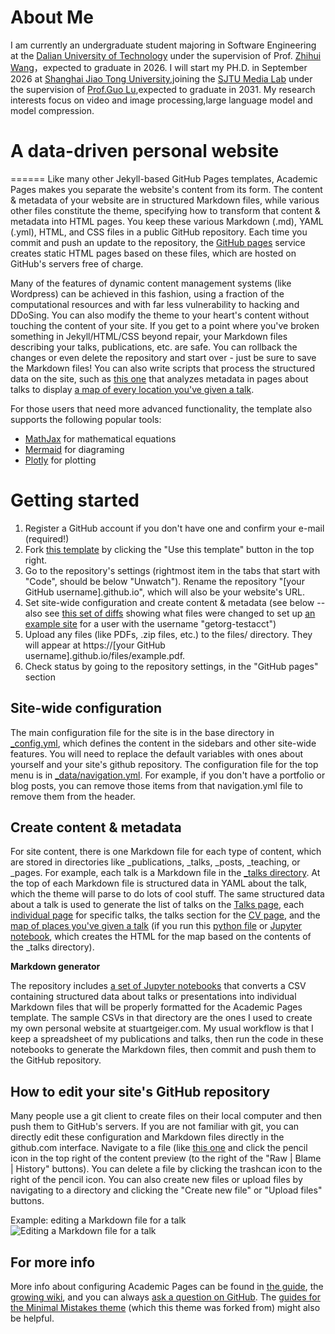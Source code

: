 # About Me

I am currently an undergraduate student majoring in Software Engineering at the [Dalian University of Technology](https://www.dlut.edu.cn/) under the supervision of Prof. [Zhihui Wang](https://faculty.dlut.edu.cn/2010015018/zh_CN/index.htm)，expected to graduate in 2026. I will start my PH.D. in September 2026 at [Shanghai Jiao Tong University](https://www.sjtu.edu.cn/),joining the [SJTU Media Lab](https://medialab.sjtu.edu.cn/) under the supervision of [Prof.Guo Lu](https://guolusjtu.github.io/guoluhomepage/),expected to graduate in 2031. My research interests focus on video and image processing,large language model and model compression.


# A data-driven personal website
======
Like many other Jekyll-based GitHub Pages templates, Academic Pages makes you separate the website's content from its form. The content & metadata of your website are in structured Markdown files, while various other files constitute the theme, specifying how to transform that content & metadata into HTML pages. You keep these various Markdown (.md), YAML (.yml), HTML, and CSS files in a public GitHub repository. Each time you commit and push an update to the repository, the [GitHub pages](https://pages.github.com/) service creates static HTML pages based on these files, which are hosted on GitHub's servers free of charge.

Many of the features of dynamic content management systems (like Wordpress) can be achieved in this fashion, using a fraction of the computational resources and with far less vulnerability to hacking and DDoSing. You can also modify the theme to your heart's content without touching the content of your site. If you get to a point where you've broken something in Jekyll/HTML/CSS beyond repair, your Markdown files describing your talks, publications, etc. are safe. You can rollback the changes or even delete the repository and start over - just be sure to save the Markdown files! You can also write scripts that process the structured data on the site, such as [this one](https://github.com/academicpages/academicpages.github.io/blob/master/talkmap.ipynb) that analyzes metadata in pages about talks to display [a map of every location you've given a talk](https://academicpages.github.io/talkmap.html).

For those users that need more advanced functionality, the template also supports the following popular tools:
- [MathJax](https://www.mathjax.org/) for mathematical equations
- [Mermaid](https://mermaid.js.org/) for diagraming
- [Plotly](https://plotly.com/javascript/) for plotting

Getting started
======
1. Register a GitHub account if you don't have one and confirm your e-mail (required!)
2. Fork [this template](https://github.com/academicpages/academicpages.github.io) by clicking the "Use this template" button in the top right. 
3. Go to the repository's settings (rightmost item in the tabs that start with "Code", should be below "Unwatch"). Rename the repository "[your GitHub username].github.io", which will also be your website's URL.
4. Set site-wide configuration and create content & metadata (see below -- also see [this set of diffs](http://archive.is/3TPas) showing what files were changed to set up [an example site](https://getorg-testacct.github.io) for a user with the username "getorg-testacct")
5. Upload any files (like PDFs, .zip files, etc.) to the files/ directory. They will appear at https://[your GitHub username].github.io/files/example.pdf.  
6. Check status by going to the repository settings, in the "GitHub pages" section

Site-wide configuration
------
The main configuration file for the site is in the base directory in [_config.yml](https://github.com/academicpages/academicpages.github.io/blob/master/_config.yml), which defines the content in the sidebars and other site-wide features. You will need to replace the default variables with ones about yourself and your site's github repository. The configuration file for the top menu is in [_data/navigation.yml](https://github.com/academicpages/academicpages.github.io/blob/master/_data/navigation.yml). For example, if you don't have a portfolio or blog posts, you can remove those items from that navigation.yml file to remove them from the header. 

Create content & metadata
------
For site content, there is one Markdown file for each type of content, which are stored in directories like _publications, _talks, _posts, _teaching, or _pages. For example, each talk is a Markdown file in the [_talks directory](https://github.com/academicpages/academicpages.github.io/tree/master/_talks). At the top of each Markdown file is structured data in YAML about the talk, which the theme will parse to do lots of cool stuff. The same structured data about a talk is used to generate the list of talks on the [Talks page](https://academicpages.github.io/talks), each [individual page](https://academicpages.github.io/talks/2012-03-01-talk-1) for specific talks, the talks section for the [CV page](https://academicpages.github.io/cv), and the [map of places you've given a talk](https://academicpages.github.io/talkmap.html) (if you run this [python file](https://github.com/academicpages/academicpages.github.io/blob/master/talkmap.py) or [Jupyter notebook](https://github.com/academicpages/academicpages.github.io/blob/master/talkmap.ipynb), which creates the HTML for the map based on the contents of the _talks directory).

**Markdown generator**

The repository includes [a set of Jupyter notebooks](https://github.com/academicpages/academicpages.github.io/tree/master/markdown_generator
) that converts a CSV containing structured data about talks or presentations into individual Markdown files that will be properly formatted for the Academic Pages template. The sample CSVs in that directory are the ones I used to create my own personal website at stuartgeiger.com. My usual workflow is that I keep a spreadsheet of my publications and talks, then run the code in these notebooks to generate the Markdown files, then commit and push them to the GitHub repository.

How to edit your site's GitHub repository
------
Many people use a git client to create files on their local computer and then push them to GitHub's servers. If you are not familiar with git, you can directly edit these configuration and Markdown files directly in the github.com interface. Navigate to a file (like [this one](https://github.com/academicpages/academicpages.github.io/blob/master/_talks/2012-03-01-talk-1.md) and click the pencil icon in the top right of the content preview (to the right of the "Raw | Blame | History" buttons). You can delete a file by clicking the trashcan icon to the right of the pencil icon. You can also create new files or upload files by navigating to a directory and clicking the "Create new file" or "Upload files" buttons. 

Example: editing a Markdown file for a talk
![Editing a Markdown file for a talk](/images/editing-talk.png)

For more info
------
More info about configuring Academic Pages can be found in [the guide](https://academicpages.github.io/markdown/), the [growing wiki](https://github.com/academicpages/academicpages.github.io/wiki), and you can always [ask a question on GitHub](https://github.com/academicpages/academicpages.github.io/discussions). The [guides for the Minimal Mistakes theme](https://mmistakes.github.io/minimal-mistakes/docs/configuration/) (which this theme was forked from) might also be helpful.
